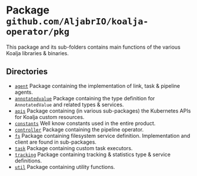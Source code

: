 # Package `github.com/AljabrIO/koalja-operator/pkg`

This package and its sub-folders contains main functions of the various Koalja
libraries & binaries.

## Directories

- [`agent`](./agent/) Package containing the implementation of link, task & pipeline agents.
- [`annotatedvalue`](./annotatedvalue/) Package containing the type definition for `AnnotatedValue` and
  related types & services.
- [`apis`](./apis/) Package containing (in various sub-packages) the Kubernetes APIs
  for Koalja custom resources.
- [`constants`](./constants/) Well know constants used in the entire product.
- [`controller`](./controller/) Package containing the pipeline operator.
- [`fs`](./fs/) Package containing filesystem service definition. Implementation and client
  are found in sub-packages.
- [`task`](./task/) Package containing custom task executors.
- [`tracking`](./tracking) Package containing tracking & statistics type & service definitions.
- [`util`](./util/) Package containing utility functions.
